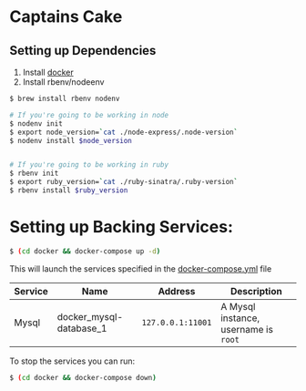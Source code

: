 # Captains Cake

## Setting up Dependencies
1) Install [docker](https://docs.docker.com/docker-for-mac/install/)
2) Install rbenv/nodeenv

```bash
$ brew install rbenv nodenv

# If you're going to be working in node
$ nodenv init
$ export node_version=`cat ./node-express/.node-version`
$ nodenv install $node_version


# If you're going to be working in ruby
$ rbenv init
$ export ruby_version=`cat ./ruby-sinatra/.ruby-version`
$ rbenv install $ruby_version
```

# Setting up Backing Services:

```bash
$ (cd docker && docker-compose up -d)
```

This will launch the services specified in the [docker-compose.yml](./docker/docker-compose.yml) file


| Service          | Name                        | Address           | Description                                                          |
|------------------|-----------------------------|-------------------|----------------------------------------------------------------------|
| Mysql         | docker_mysql-database_1  | `127.0.0.1:11001` | A Mysql instance, username is `root`      |

To stop the services you can run:
```bash
$ (cd docker && docker-compose down)
```